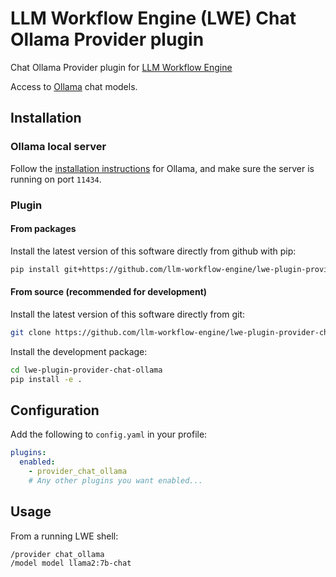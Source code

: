 # LLM Workflow Engine (LWE) Chat Ollama Provider plugin

Chat Ollama Provider plugin for [LLM Workflow Engine](https://github.com/llm-workflow-engine/llm-workflow-engine)

Access to [Ollama](https://ollama.ai/library) chat models.

## Installation

### Ollama local server

Follow the [installation instructions](https://github.com/jmorganca/ollama) for Ollama, and make sure the server is running on port `11434`.

### Plugin

#### From packages

Install the latest version of this software directly from github with pip:

```bash
pip install git+https://github.com/llm-workflow-engine/lwe-plugin-provider-chat-ollama
```

#### From source (recommended for development)

Install the latest version of this software directly from git:

```bash
git clone https://github.com/llm-workflow-engine/lwe-plugin-provider-chat-ollama.git
```

Install the development package:

```bash
cd lwe-plugin-provider-chat-ollama
pip install -e .
```

## Configuration

Add the following to `config.yaml` in your profile:

```yaml
plugins:
  enabled:
    - provider_chat_ollama
    # Any other plugins you want enabled...
```

## Usage

From a running LWE shell:

```
/provider chat_ollama
/model model llama2:7b-chat
```
